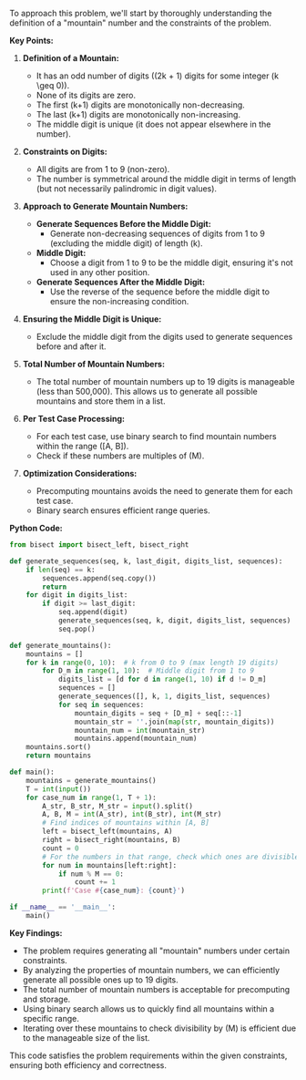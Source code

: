 To approach this problem, we'll start by thoroughly understanding the definition of a "mountain" number and the constraints of the problem.

**Key Points:**

1. **Definition of a Mountain:**
   - It has an odd number of digits (\(2k + 1\) digits for some integer \(k \geq 0\)).
   - None of its digits are zero.
   - The first \(k+1\) digits are monotonically non-decreasing.
   - The last \(k+1\) digits are monotonically non-increasing.
   - The middle digit is unique (it does not appear elsewhere in the number).

2. **Constraints on Digits:**
   - All digits are from 1 to 9 (non-zero).
   - The number is symmetrical around the middle digit in terms of length (but not necessarily palindromic in digit values).

3. **Approach to Generate Mountain Numbers:**
   - **Generate Sequences Before the Middle Digit:**
     - Generate non-decreasing sequences of digits from 1 to 9 (excluding the middle digit) of length \(k\).
   - **Middle Digit:**
     - Choose a digit from 1 to 9 to be the middle digit, ensuring it's not used in any other position.
   - **Generate Sequences After the Middle Digit:**
     - Use the reverse of the sequence before the middle digit to ensure the non-increasing condition.

4. **Ensuring the Middle Digit is Unique:**
   - Exclude the middle digit from the digits used to generate sequences before and after it.

5. **Total Number of Mountain Numbers:**
   - The total number of mountain numbers up to 19 digits is manageable (less than 500,000). This allows us to generate all possible mountains and store them in a list.

6. **Per Test Case Processing:**
   - For each test case, use binary search to find mountain numbers within the range \([A, B]\).
   - Check if these numbers are multiples of \(M\).

7. **Optimization Considerations:**
   - Precomputing mountains avoids the need to generate them for each test case.
   - Binary search ensures efficient range queries.

**Python Code:**

```python
from bisect import bisect_left, bisect_right

def generate_sequences(seq, k, last_digit, digits_list, sequences):
    if len(seq) == k:
        sequences.append(seq.copy())
        return
    for digit in digits_list:
        if digit >= last_digit:
            seq.append(digit)
            generate_sequences(seq, k, digit, digits_list, sequences)
            seq.pop()

def generate_mountains():
    mountains = []
    for k in range(0, 10):  # k from 0 to 9 (max length 19 digits)
        for D_m in range(1, 10):  # Middle digit from 1 to 9
            digits_list = [d for d in range(1, 10) if d != D_m]
            sequences = []
            generate_sequences([], k, 1, digits_list, sequences)
            for seq in sequences:
                mountain_digits = seq + [D_m] + seq[::-1]
                mountain_str = ''.join(map(str, mountain_digits))
                mountain_num = int(mountain_str)
                mountains.append(mountain_num)
    mountains.sort()
    return mountains

def main():
    mountains = generate_mountains()
    T = int(input())
    for case_num in range(1, T + 1):
        A_str, B_str, M_str = input().split()
        A, B, M = int(A_str), int(B_str), int(M_str)
        # Find indices of mountains within [A, B]
        left = bisect_left(mountains, A)
        right = bisect_right(mountains, B)
        count = 0
        # For the numbers in that range, check which ones are divisible by M
        for num in mountains[left:right]:
            if num % M == 0:
                count += 1
        print(f'Case #{case_num}: {count}')

if __name__ == '__main__':
    main()
```

**Key Findings:**

- The problem requires generating all "mountain" numbers under certain constraints.
- By analyzing the properties of mountain numbers, we can efficiently generate all possible ones up to 19 digits.
- The total number of mountain numbers is acceptable for precomputing and storage.
- Using binary search allows us to quickly find all mountains within a specific range.
- Iterating over these mountains to check divisibility by \(M\) is efficient due to the manageable size of the list.

This code satisfies the problem requirements within the given constraints, ensuring both efficiency and correctness.